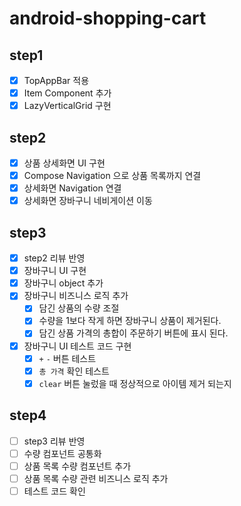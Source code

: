 # android-shopping-cart

## step1

- [x] TopAppBar 적용
- [x] Item Component 추가
- [x] LazyVerticalGrid 구현

## step2

- [x] 상품 상세화면 UI 구현
- [x] Compose Navigation 으로 상품 목록까지 연결
- [x] 상세화면 Navigation 연결
- [x] 상세화면 장바구니 네비게이션 이동

## step3

- [x] step2 리뷰 반영
- [x] 장바구니 UI 구현
- [x] 장바구니 object 추가
- [x] 장바구니 비즈니스 로직 추가
  - [x] 담긴 상품의 수량 조절
  - [x] 수량을 1보다 작게 하면 장바구니 상품이 제거된다.
  - [x] 담긴 상품 가격의 총합이 주문하기 버튼에 표시 된다.
- [x] 장바구니 UI 테스트 코드 구현
  - [x] `+` `-` 버튼 테스트
  - [x] `총 가격` 확인 테스트
  - [x] `clear` 버튼 눌렀을 때 정상적으로 아이템 제거 되는지 

## step4

- [ ] step3 리뷰 반영
- [ ] 수량 컴포넌트 공통화
- [ ] 상품 목록 수량 컴포넌트 추가
- [ ] 상품 목록 수량 관련 비즈니스 로직 추가
- [ ] 테스트 코드 확인
